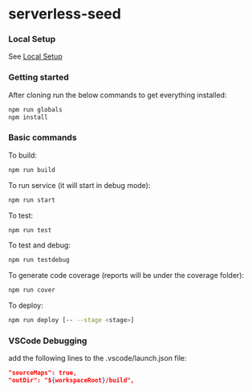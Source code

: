 # serverless-seed
### Local Setup
See [Local Setup](https://github.com/gastate/serverless-seed/wiki/Local-Setup)

### Getting started
After cloning run the below commands to get everything installed:
```sh
npm run globals
npm install
```

### Basic commands
To build:
```sh
npm run build
```

To run service (it will start in debug mode):
```sh
npm run start
```

To test:
```sh
npm run test
```

To test and debug:
```sh
npm run testdebug
```

To generate code coverage (reports will be under the coverage folder):
```sh
npm run cover
```

To deploy:
```sh
npm run deploy [-- --stage <stage>]
```

### VSCode Debugging
add the following lines to the .vscode/launch.json file:
```json
"sourceMaps": true,
"outDir": "${workspaceRoot}/build",
```
